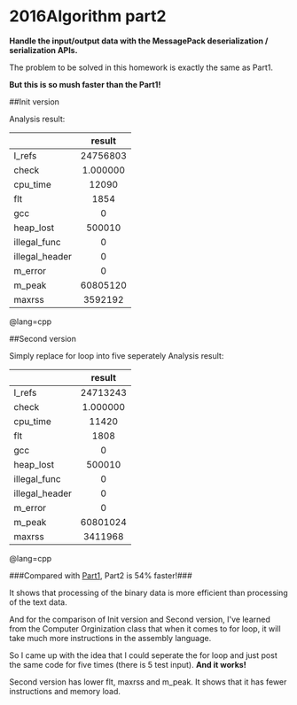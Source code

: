 # 2016Algorithm part2
**Handle the input/output data with the MessagePack deserialization / serialization APIs.**

The problem to be solved in this homework is exactly the same as Part1.

**But this is so mush faster than the Part1!**

##Init version

Analysis result:

||result|
|---|:---:|
|I_refs|24756803|
|check|1.000000|
|cpu_time|12090|
|flt|1854|
|gcc|0|
|heap_lost|500010|
|illegal_func|0|
|illegal_header|0|
|m_error|0|
|m_peak|60805120|
|maxrss|3592192|
@lang=cpp

##Second version

Simply replace for loop into five seperately 
Analysis result:

||result|
|---|:---:|
|I_refs|24713243|
|check|1.000000|
|cpu_time|11420|
|flt|1808|
|gcc|0|
|heap_lost|500010|
|illegal_func|0|
|illegal_header|0|
|m_error|0|
|m_peak|60801024|
|maxrss|3411968|
@lang=cpp

###Compared with [Part1](https://github.com/AshhWu/Algorithm_sorting_part1), Part2 is 54% faster!###

It shows that processing of the binary data is more efficient than processing of the text data.

And for the comparison of Init version and Second version, I've learned from the Computer Orginization class that when it comes to for loop, it will take much more instructions in the assembly language.

So I came up with the idea that I could seperate the for loop and just post the same code for five times (there is 5 test input). **And it works!**

Second version has lower flt, maxrss and m_peak. It shows that it has fewer instructions and memory load.
